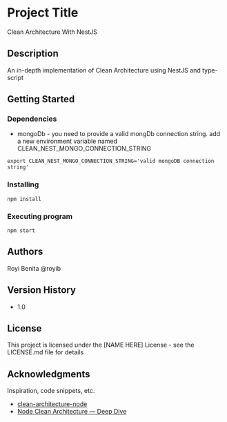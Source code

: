# Project Title
Clean Architecture With NestJS
## Description
An in-depth implementation of Clean Architecture using NestJS and type-script 
## Getting Started
### Dependencies
* mongoDb - you need to provide a valid mongDb connection string. add a new environment variable named CLEAN_NEST_MONGO_CONNECTION_STRING
```
export CLEAN_NEST_MONGO_CONNECTION_STRING='valid mongoDB connection string' 
```
### Installing
```
npm install
```
### Executing program

```
npm start
```
## Authors
Royi Benita @royib
## Version History
* 1.0
## License
This project is licensed under the [NAME HERE] License - see the LICENSE.md file for details
## Acknowledgments
Inspiration, code snippets, etc.
* [clean-architecture-node](https://github.com/royib/clean-architecture-node)
* [Node Clean Architecture — Deep Dive](https://betterprogramming.pub/node-clean-architecture-deep-dive-ab68e523554b)
